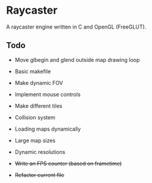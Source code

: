# Raycaster

A raycaster engine written in C and OpenGL (FreeGLUT).

## Todo

* Move glbegin and glend outside map drawing loop

* Basic makefile

* Make dynamic FOV

* Implement mouse controls

* Make different tiles

* Collision system

* Loading maps dynamically

* Large map sizes

* Dynamic resolutions

* ~~Write an FPS counter (based on frametime)~~

* ~~Refactor current file~~
